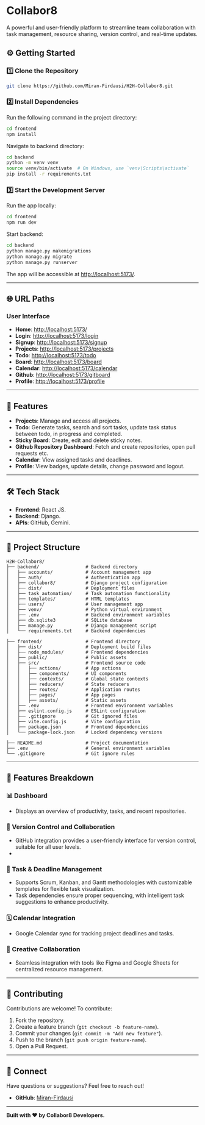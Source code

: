 
# Collabor8
A powerful and user-friendly platform to streamline team collaboration with task management, resource sharing, version control, and real-time updates.  

## ⚙️ Getting Started  

### 1️⃣ Clone the Repository  
```bash  
git clone https://github.com/Miran-Firdausi/H2H-Collabor8.git
```  

### 2️⃣ Install Dependencies  
Run the following command in the project directory:  
```bash
cd frontend 
npm install  
```
Navigate to backend directory: 
```bash
cd backend  
python -m venv venv  
source venv/bin/activate  # On Windows, use `venv\Scripts\activate`  
pip install -r requirements.txt  
```
### 3️⃣ Start the Development Server  
Run the app locally:  
```bash
cd frontend  
npm run dev  
```  
Start backend: 
```bash
cd backend  
python manage.py makemigrations  
python manage.py migrate  
python manage.py runserver  
```
The app will be accessible at [http://localhost:5173/](http://localhost:5173/).  

---
## 🌐 URL Paths

### User Interface  
- **Home**: [http://localhost:5173/](http://localhost:5173/)
- **Login**: [http://localhost:5173/login](http://localhost:5173/login)
- **Signup**: [http://localhost:5173/signup](http://localhost:5173/signup)
- **Projects**: [http://localhost:5173/projects](http://localhost:5173/projects)  
- **Todo**: [http://localhost:5173/todo](http://localhost:5173/todo)  
- **Board**: [http://localhost:5173/board](http://localhost:5173/board)  
- **Calendar**: [http://localhost:5173/calendar](http://localhost:5173/calendar)  
- **Github**: [http://localhost:5173/gitboard](http://localhost:5173/gitboard)  
- **Profile**: [http://localhost:5173/profile](http://localhost:5173/profile)
---

## 🚀 Features  
 
- **Projects**: Manage and access all projects.
- **Todo**: Generate tasks, search and sort tasks, update task status between todo, in progress and completed. 
- **Sticky Board**: Create, edit and delete sticky notes. 
- **Github Repository Dashboard**: Fetch and create repositories, open pull requests etc. 
- **Calendar**: View assigned tasks and deadlines.  
- **Profile**: View badges, update details, change password and logout.  

---

## 🛠️ Tech Stack  
- **Frontend**: React JS.  
- **Backend**: Django.  
- **APIs**: GitHub, Gemini.  

---

## 📂 Project Structure  
```plaintext  
H2H-Collabor8/
├── backend/                 # Backend directory
│   ├── accounts/            # Account management app
│   ├── auth/                # Authentication app
│   ├── collabor8/           # Django project configuration
│   ├── dist/                # Deployment files
│   ├── task_automation/     # Task automation functionality
│   ├── templates/           # HTML templates
│   ├── users/               # User management app
│   ├── venv/                # Python virtual environment
│   ├── .env                 # Backend environment variables
│   ├── db.sqlite3           # SQLite database
│   ├── manage.py            # Django management script
│   └── requirements.txt     # Backend dependencies

├── frontend/                # Frontend directory
│   ├── dist/                # Deployment build files
│   ├── node_modules/        # Frontend dependencies
│   ├── public/              # Public assets
│   ├── src/                 # Frontend source code
│   │   ├── actions/         # App actions
│   │   ├── components/      # UI components
│   │   ├── contexts/        # Global state contexts
│   │   ├── reducers/        # State reducers
│   │   ├── routes/          # Application routes
│   │   ├── pages/           # App pages
│   │   ├── assets/          # Static assets
│   ├── .env                 # Frontend environment variables
│   ├── eslint.config.js     # ESLint configuration
│   ├── .gitignore           # Git ignored files
│   ├── vite.config.js       # Vite configuration
│   ├── package.json         # Frontend dependencies
│   └── package-lock.json    # Locked dependency versions

├── README.md                # Project documentation
├── .env                     # General environment variables
└── .gitignore               # Git ignore rules

```  

---

## 🌟 Features Breakdown  

### 📊 Dashboard  
- Displays an overview of productivity, tasks, and recent repositories.  

### 📂 Version Control and Collaboration  
- GitHub integration provides a user-friendly interface for version control, suitable for all user levels.
- 
### 📅 Task & Deadline Management  
- Supports Scrum, Kanban, and Gantt methodologies with customizable templates for flexible task visualization.
- Task dependencies ensure proper sequencing, with intelligent task suggestions to enhance productivity.
  
### 🗓️ Calendar Integration  
- Google Calendar sync for tracking project deadlines and tasks.

### 💬 Creative Collaboration
- Seamless integration with tools like Figma and Google Sheets for centralized resource management.
---


## 🤝 Contributing  
Contributions are welcome! To contribute:  
1. Fork the repository.  
2. Create a feature branch (`git checkout -b feature-name`).  
3. Commit your changes (`git commit -m "Add new feature"`).  
4. Push to the branch (`git push origin feature-name`).  
5. Open a Pull Request.
   
---

## 💬 Connect  
Have questions or suggestions? Feel free to reach out!  
- **GitHub**: [Miran-Firdausi](https://github.com/Miran-Firdausi)  

---

**Built with ❤️ by Collabor8 Developers.**
